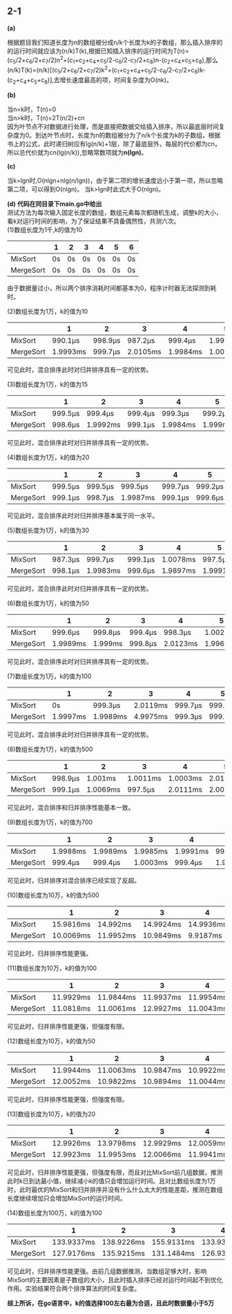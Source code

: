 ##  2-1
**(a)**

根据题目我们知道长度为n的数组被分成n/k个长度为k的子数组，那么插入排序的的运行时间就应该为(n/k)T(k),根据已知插入排序的运行时间为T(n)=(c<sub>5</sub>/2+c<sub>6</sub>/2+c<sub>7</sub>/2)n<sup>2</sup>+(c<sub>1</sub>+c<sub>2</sub>+c<sub>4</sub>+c<sub>5</sub>/2-c<sub>6</sub>/2-c<sub>7</sub>/2+c<sub>8</sub>)n-(c<sub>2</sub>+c<sub>4</sub>+c<sub>5</sub>+c<sub>8</sub>),那么(n/k)T(k)=(n/k)[(c<sub>5</sub>/2+c<sub>6</sub>/2+c<sub>7</sub>/2)k<sup>2</sup>+(c<sub>1</sub>+c<sub>2</sub>+c<sub>4</sub>+c<sub>5</sub>/2-c<sub>6</sub>/2-c<sub>7</sub>/2+c<sub>8</sub>)k-(c<sub>2</sub>+c<sub>4</sub>+c<sub>5</sub>+c<sub>8</sub>)],去增长速度最高的项，时间复杂度为O(nk)。<br/>

**(b)**

当n=k时，T(n)=0<br/>
当n>k时，T(n)=2T(n/2)+cn<br/>
因为叶节点不对数据进行处理，而是直接把数据交给插入排序，所以最底层时间复杂度为0。到达叶节点时，长度为n的数组被分为了n/k个长度为k的子数组，根据书上的公式，此时递归树应有lg(n/k)+1层，除了最底层外，每层的代价都为cn，所以总代价就为cn(lg(n/k)),忽略常数项就为**n(lgn)**。<br/>

**(c)**

当k=lgn时,O(nlgn+nlg(n/lgn))，由于第二项的增长速度远小于第一项，所以忽略第二项，可以得到O(nlgn)。
当k>lgn时此式大于O(nlgn)。

**(d)**
**代码在同目录下main.go中给出**<br/>
测试方法为每次输入固定长度的数组，数组元素每次都随机生成，调整k的大小，看k对运行时间的影响，为了保证结果不具备偶然性，共测六次。<br/>
(1)数组长度为1千,k的值为10<br/>

|      |   1   |   2  |   3   |   4   |   5   |   6   |
| ---- | ---- | ---- | ---- | ---- | ---- | ---- |
|MixSort|   0s   |   0s   |    0s  |    0s  |    0s  |  0s    |
|MergeSort|   0s  |   0s   |   0s   |    0s  |   0s   |   0s   |

由于数据量过小，所以两个排序消耗时间都基本为0，程序计时器无法探测到耗时。<br/>

(2)数组长度为1万，k的值为10<br/>

|      |   1   |   2  |   3   |   4   |   5   |   6   |
| ---- | ---- | ---- | ---- | ---- | ---- | ---- |
|MixSort|   990.1µs   |   998.9µs   |    987.2µs  |    999.4µs  |    1.9981ms  |  999.4µs   |
|MergeSort|   1.9993ms   |   999.7µs   |   2.0105ms   |    1.9984ms  |   1.0006ms   |   999.2µs   |

可见此时，混合排序此时对归并排序具有一定的优势。<br/>

(3)数组长度为1万，k的值为15<br/>

|      |   1   |   2  |   3   |   4   |   5   |   6   |
| ---- | ---- | ---- | ---- | ---- | ---- | ---- |
|MixSort|   999.5µs   |   999.4µs   |    999.4µs  |    999.3µs  |    999.2µs  |  1.003ms    |
|MergeSort|   998.6µs   |   1.9992ms   |   999.1µs   |    1.9984ms  |   1.999ms   |   998.4µs   |

可见此时，混合排序此时对归并排序具有一定的优势。<br/>

(4)数组长度为1万，k的值为20<br/>

|      |   1   |   2  |   3   |   4   |   5   |   6   |
| ---- | ---- | ---- | ---- | ---- | ---- | ---- |
|MixSort|   999.5µs   |   999.5µs   |    999.5µs  |    999.7µs  |    999.2µs  |  999.5µs    |
|MergeSort|   999.1µs   |   998.7µs   |   1.9987ms   |    999.1µs  |   999.6µs   |   999.4µs   |

可见此时，混合排序此时对归并排序基本属于同一水平。<br/>

(5)数组长度为1万，k的值为30<br/>

|      |   1   |   2  |   3   |   4   |   5   |   6   |
| ---- | ---- | ---- | ---- | ---- | ---- | ---- |
|MixSort|   987.3µs   |   999.7µs   |   999.1µs  |    1.0078ms  |    997.5µs  |  986.7µs    |
|MergeSort|   998.1µs   |   1.9983ms   |   999.6µs  |    1.9897ms  |   1.9991ms   |   999.1µs   |

可见此时，混合排序此时对归并排序具有一定的优势。<br/>

(6)数组长度为1万，k的值为50<br/>

|      |   1   |   2  |   3   |   4   |   5   |   6   |
| ---- | ---- | ---- | ---- | ---- | ---- | ---- |
|MixSort|   999.6µs   |   999.8µs   |   999.4µs  |    998.3µs  |    1.0026ms  |  999.5µs    |
|MergeSort|   1.9989ms   |   1.999ms   |   999.8µs  |    2.0123ms  |   1.996ms   |   999.5µs   |

可见此时，混合排序此时对归并排序具有一定的优势。<br/>

(7)数组长度为1万，k的值为100<br/>

|      |   1   |   2  |   3   |   4   |   5   |   6   |
| ---- | ---- | ---- | ---- | ---- | ---- | ---- |
|MixSort|   0s   |   999.3µs   |   2.0119ms  |    999.7µs  |    999.4µs  |  1.0001ms   |
|MergeSort|   1.9997ms   |   1.9989ms   |   4.9975ms  |    999.3µs  |   999.7µs   |   999µs   |

可见此时，混合排序此时对归并排序具有一定的优势。<br/>

(8)数组长度为1万，k的值为500<br/>

|      |   1   |   2  |   3   |   4   |   5   |   6   |
| ---- | ---- | ---- | ---- | ---- | ---- | ---- |
|MixSort|   998.9µs   |   1.001ms   |   1.0011ms  |    1.0003ms  |    2.011ms |  986.9µs  |
|MergeSort|   999.1µs   |   1.0069ms   |   997.5µs  |    2.0111ms  |   2.0017ms   |   1.0005ms   |

可见此时，混合排序和归并排序性能基本一致。<br/>

(9)数组长度为1万，k的值为700<br/>

|      |   1   |   2  |   3   |   4   |   5   |   6   |
| ---- | ---- | ---- | ---- | ---- | ---- | ---- |
|MixSort|  1.9988ms   |   1.9989ms   |   1.9985ms  |    1.9991ms  |    999µs |  999.6µs  |
|MergeSort|   999.4µs   |   999.4µs   |   1.0003ms  |    999.4µs  |   1.9989ms   |   999.8µs   |

可见此时，归并排序对混合排序已经实现了反超。<br/>

(10)数组长度为10万，k的值为500<br/>

|      |   1   |   2  |   3   |   4   |   5   |   6   |
| ---- | ---- | ---- | ---- | ---- | ---- | ---- |
|MixSort|  15.9816ms   |   14.992ms   |   14.9924ms  |   14.9936ms  |    14.9912ms |  15.9916ms  |
|MergeSort|   10.0069ms   |   11.9952ms   |   10.9849ms  |    9.9187ms  |   15.9946ms   |   12.9926ms   |

可见此时，归并排序性能更强。<br/>

(11)数组长度为10万，k的值为100<br/>

|      |   1   |   2  |   3   |   4   |   5   |   6   |
| ---- | ---- | ---- | ---- | ---- | ---- | ---- |
|MixSort|  11.9929ms   |   11.9844ms   |   11.9937ms  |   11.9954ms  |    10.9926ms|  12.0067ms  |
|MergeSort|   11.0818ms  |   11.0061ms   |   12.9927ms  |    11.0043ms  |   10.996ms  |   10.981ms   |

可见此时，归并排序性能更强，但强度有限。<br/>

(12)数组长度为10万，k的值为50<br/>

|      |   1   |   2  |   3   |   4   |   5   |   6   |
| ---- | ---- | ---- | ---- | ---- | ---- | ---- |
|MixSort|  11.9944ms   |   11.0063ms   |   10.9847ms  |   10.9922ms  |    17.9773ms|  13.0025ms  |
|MergeSort|   12.0052ms  |   10.9822ms   |   10.9894ms  |    11.0044ms  |   16.9881ms  |   9.9845ms   |

可见此时，归并排序性能更强，但强度有限。<br/>

(13)数组长度为10万，k的值为20<br/>

|      |   1   |   2  |   3   |   4   |   5   |   6   |
| ---- | ---- | ---- | ---- | ---- | ---- | ---- |
|MixSort|  12.9926ms   |   13.9798ms   |   12.9929ms  |   12.0059ms |    12.0055ms|  12.9922ms  |
|MergeSort|   12.9923ms  |   11.9953ms   |   12.0066ms  |   11.9941ms |   10.9828ms  |  10.9959ms   |

可见此时，归并排序性能更强，但强度有限，而且对比MixSort前几组数据，推测此时k已到达最小值，继续减小k的值只会增加运行时间。且对比数组长度为1万时，此时最优的MixSort和归并排序并没有什么什么太大的性能差距，推测在数组长度继续增加只会增加MixSort的运行时间。<br/>

(14)数组长度为100万，k的值为100<br/>

|      |   1   |   2  |   3   |   4   |   5   |   6   |
| ---- | ---- | ---- | ---- | ---- | ---- | ---- |
|MixSort|  133.9337ms   |   138.9226ms   |   155.9131ms  |   133.9323ms  |    154.9101ms|  135.9224ms  |
|MergeSort|   127.9176ms  |   135.9215ms   |   131.1484ms  |    126.9334ms  |   127.9272ms  |   129.9475ms   |

可见此时，归并排序性能更强。由前几组数据推测，当数组足够大时，影响MixSort的主要因素是子数组的大小，且此时插入排序已经对运行时间起不到优化作用。实验结果符合两个排序算法的时间复杂度。<br/>

**综上所诉，在go语言中，k的值选择100左右最为合适，且此时数据量小于5万**













